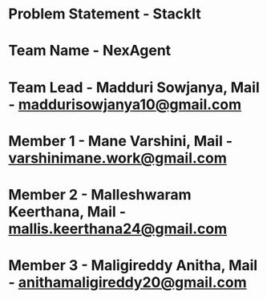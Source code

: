 # Problem Statement - StackIt

# Team Name - NexAgent

# Team Lead - Madduri Sowjanya, Mail - maddurisowjanya10@gmail.com
# Member 1 - Mane Varshini, Mail - varshinimane.work@gmail.com
# Member 2 - Malleshwaram Keerthana, Mail - mallis.keerthana24@gmail.com
# Member 3 - Maligireddy Anitha, Mail - anithamaligireddy20@gmail.com
